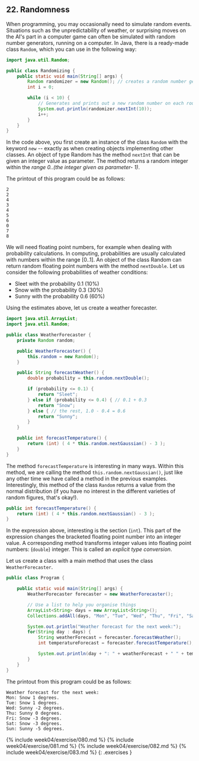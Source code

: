 ## 22. Randomness

When programming, you may occasionally need to simulate random events. Situations such as the unpredictability of weather, or surprising moves on the AI's part in a computer game can often be simulated with random number generators, running on a computer. In Java, there is a ready-made class `Random`, which you can use in the following way:

```java
import java.util.Random;

public class Randomizing {
    public static void main(String[] args) {
        Random randomizer = new Random(); // creates a random number generator
        int i = 0;

        while (i < 10) {
            // Generates and prints out a new random number on each round of the loop
            System.out.println(randomizer.nextInt(10));
            i++;
        }
    }
}
```

In the code above, you first create an instance of the class `Random` with the keyword `new` -- exactly as when creating objects implementing other classes. An object of type Random has the method `nextInt` that can be given an integer value as parameter. The method returns a random integer within the *range 0..(the integer given as parameter- 1)*.

The printout of this program could be as follows:

```output
2
2
4
3
4
5
6
0
7
8
```

We will need floating point numbers, for example when dealing with probability calculations. In computing, probabilities are usually calculated with numbers within the range [0..1]. An object of the class Random can return random floating point numbers with the method `nextDouble`. Let us consider the following probabilities of weather conditions:

* Sleet with the probability 0.1 (10%)
* Snow with the probability 0.3 (30%)
* Sunny with the probability 0.6 (60%)

Using the estimates above, let us create a weather forecaster.

```java
import java.util.ArrayList;
import java.util.Random;

public class WeatherForecaster {
    private Random random;

    public WeatherForecaster() {
        this.random = new Random();
    }

    public String forecastWeather() {
        double probability = this.random.nextDouble();

        if (probability <= 0.1) {
            return "Sleet";
        } else if (probability <= 0.4) { // 0.1 + 0.3
            return "Snow";
        } else { // the rest, 1.0 - 0.4 = 0.6
            return "Sunny";
        }
    }

    public int forecastTemperature() {
        return (int) ( 4 * this.random.nextGaussian() - 3 );
    }
}
```

The method `forecastTemperature` is interesting in many ways. Within this method, we are calling the method `this.random.nextGaussian()`, just like any other time we have called a method in the previous examples. Interestingly, this method of the class `Random` returns a value from the normal distribution (if you have no interest in the different varieties of random figures, that's okay!).

```java
public int forecastTemperature() {
    return (int) ( 4 * this.random.nextGaussian() - 3 );
}
```

In the expression above, interesting is the section (`int`). This part of the expression changes the bracketed floating point number into an integer value. A corresponding method transforms integer values into floating point numbers: (`double`) integer. This is called an *explicit type conversion*.

Let us create a class with a main method that uses the class `WeatherForecaster`.

```java
public class Program {

    public static void main(String[] args) {
        WeatherForecaster forecaster = new WeatherForecaster();

        // Use a list to help you organise things
        ArrayList<String> days = new ArrayList<String>();
        Collections.addAll(days, "Mon", "Tue", "Wed", "Thu", "Fri", "Sat", "Sun");

        System.out.println("Weather forecast for the next week:");
        for(String day : days) {
            String weatherForecast = forecaster.forecastWeather();
            int temperatureForecast = forecaster.forecastTemperature();

            System.out.println(day + ": " + weatherForecast + " " + temperatureForecast + " degrees.");
        }
    }
}
```

The printout from this program could be as follows:

```output
Weather forecast for the next week:
Mon: Snow 1 degrees.
Tue: Snow 1 degrees.
Wed: Sunny -2 degrees.
Thu: Sunny 0 degrees.
Fri: Snow -3 degrees.
Sat: Snow -3 degrees.
Sun: Sunny -5 degrees.
```

{% include week04/exercise/080.md %}
{% include week04/exercise/081.md %}
{% include week04/exercise/082.md %}
{% include week04/exercise/083.md %}
{: .exercises }